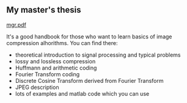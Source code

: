 ## My master's thesis

[mgr.pdf](mgr.pdf)

It's a good handbook for those who want to learn basics of image compression alhorithms. You can find there:
- theoretical introduction to signal processing and typical problems
- lossy and lossless compression
- Huffmann and arithmetic coding
- Fourier Transform coding
- Discrete Cosine Transform derived from Fourier Transform
- JPEG description
- lots of examples and matlab code which you can use
